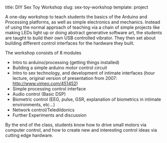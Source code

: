 title: DIY Sex Toy Workshop
slug: sex-toy-workshop
template: project

A one-day workshop to teach students the basics of the Arduino and
Processing platforms, as well as simple electronics and
mechanics. Instead of using the normal approach of teaching via a
chain of simple projects like making LEDs light up or doing abstract
generative software art, the students are taught to build their own
USB controlled vibrator. They then set about building different
control interfaces for the hardware they built.

The workshop consists of 8 modules

- Intro to arduino/processing (getting things installed)
- Building a simple arduino motor control circuit
- Intro to sex technology, and development of intimate interfaces
  (hour lecture, original version of presentation from 2007:
  http://www.vimeo.com/451452)
- Simple processing control interface
- Audio control (Basic DSP)
- Biometric control (EEG, pulse, GSR, explanation of biometrics in
  intimate environments, etc...)
- Network control/Teledildonics
- Further Experiments and discussion

By the end of the class, students know how to drive small motors via
computer control, and how to create new and interesting control ideas
via cutting edge hardware.
